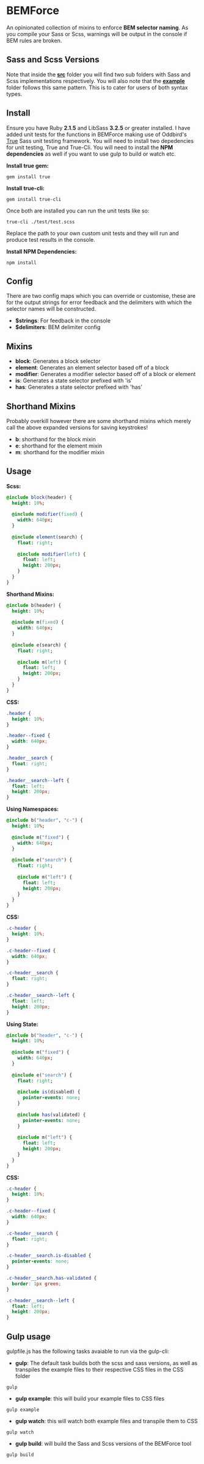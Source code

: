 # BEMForce
An opinionated collection of mixins to enforce **BEM selector naming**. 
As you compile your Sass or Scss, 
warnings will be output in the console if BEM rules are broken.   

## Sass and Scss Versions
Note that inside the **[src](https://github.com/BrendonCon/BemForce/blob/master/src/)** 
folder you will find two sub folders with Sass and 
Scss implementations respectively. You will also note that 
the **[example](https://github.com/BrendonCon/BemForce/blob/master/example/)** folder 
follows this same pattern. This is to cater for users of both syntax types.

## Install
Ensure you have Ruby **2.1.5** and LibSass **3.2.5** or greater installed. 
I have added unit tests for the functions in BEMForce making use of 
Oddbird's [True](https://github.com/oddbird/true) Sass unit testing framework. 
You will need to install two depedencies for unit testing, True and True-Cli. 
You will need to install the **NPM dependencies** as well if you want to use gulp 
to build or watch etc. 

**Install true gem:** 
```
gem install true
```
**Install true-cli:**
```
gem install true-cli
```
Once both are installed you can run the unit tests like so:
```
true-cli ./test/test.scss
```
Replace the path to your own custom unit tests and they will run
 and produce test results in the console.

**Install NPM Dependencies:**
```
npm install
```

## Config
There are two config maps which you can override or customise, these 
are for the output strings for error feedback and the delimiters with which the selector names will be constructed.
- **$strings**: For feedback in the console
- **$delimiters**: BEM delimiter config 

## Mixins
- **block**: Generates a block selector
- **element**: Generates an element selector based off of a block
- **modifier**: Generates a modifier selector based off of a block or element
- **is**: Generates a state selector prefixed with 'is'
- **has**: Generates a state selector prefixed with 'has'  

## Shorthand Mixins
Probably overkill however there are some shorthand mixins which merely 
call the above expanded versions for saving keystrokes!
- **b**: shorthand for the block mixin
- **e**: shorthand for the element mixin
- **m**: shorthand for the modifier mixin

## Usage 
**Scss:**
```sass
@include block(header) {
  height: 10%;
  
  @include modifier(fixed) {
    width: 640px;
  }
  
  @include element(search) {
    float: right;
    
    @include modifier(left) {
      float: left;
      height: 200px;
    }
  }
}
```

**Shorthand Mixins:**
```sass
@include b(header) {
  height: 10%;
  
  @include m(fixed) {
    width: 640px;
  }
  
  @include e(search) {
    float: right;
    
    @include m(left) {
      float: left;
      height: 200px;
    }
  }
}
```

**CSS:**
```css
.header {
  height: 10%;
}

.header--fixed {
  width: 640px;
}

.header__search {
  float: right;
}

.header__search--left {
  float: left;
  height: 200px;
}
```
**Using Namespaces:**
```sass
@include b("header", "c-") {
  height: 10%;
  
  @include m("fixed") {
    width: 640px;
  }
  
  @include e("search") {
    float: right;
    
    @include m("left") {
      float: left;
      height: 200px;
    }
  }
}
```
**CSS:**
```css
.c-header {
  height: 10%;
}

.c-header--fixed {
  width: 640px;
}

.c-header__search {
  float: right;
}

.c-header__search--left {
  float: left;
  height: 200px;
}
```

**Using State:**
```sass
@include b("header", "c-") {
  height: 10%;
  
  @include m("fixed") {
    width: 640px;
  }
  
  @include e("search") {
    float: right;
    
    @include is(disabled) {
      pointer-events: none;
    }
     
    @include has(validated) {
      pointer-events: none;
    }     
      
    @include m("left") {
      float: left;
      height: 200px;
    }
  }
}
```
**CSS:**
```css
.c-header {
  height: 10%;
}

.c-header--fixed {
  width: 640px;
}

.c-header__search {
  float: right;
}

.c-header__search.is-disabled {
  pointer-events: none;
}

.c-header__search.has-validated {
  border: 1px green;
}

.c-header__search--left {
  float: left;
  height: 200px;
}
```

## Gulp usage
gulpfile.js has the following tasks avaiable to run via the gulp-cli:
- **gulp**: The default task builds both the scss and sass versions, 
as well as transpiles the example files to their respective CSS 
files in the CSS folder 

```
gulp

```
- **gulp example**: this will build your example files to CSS files

```
gulp example

```
- **gulp watch**: this will watch both example files and transpile 
them to CSS

```
gulp watch

```
- **gulp build**: will build the Sass and Scss versions of the BEMForce tool

```
gulp build

```
